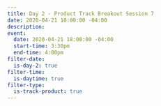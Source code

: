 ```yaml
---
title: Day 2 - Product Track Breakout Session 7
date: 2020-04-21 18:00:00 -04:00
description: 
event:
  date: 2020-04-21 18:00:00 -04:00
  start-time: 3:30pm
  end-time: 4:00pm
filter-date:
  is-day-2: true
filter-time:
  is-daytime: true
filter-type:
  is-track-product: true
---
```



